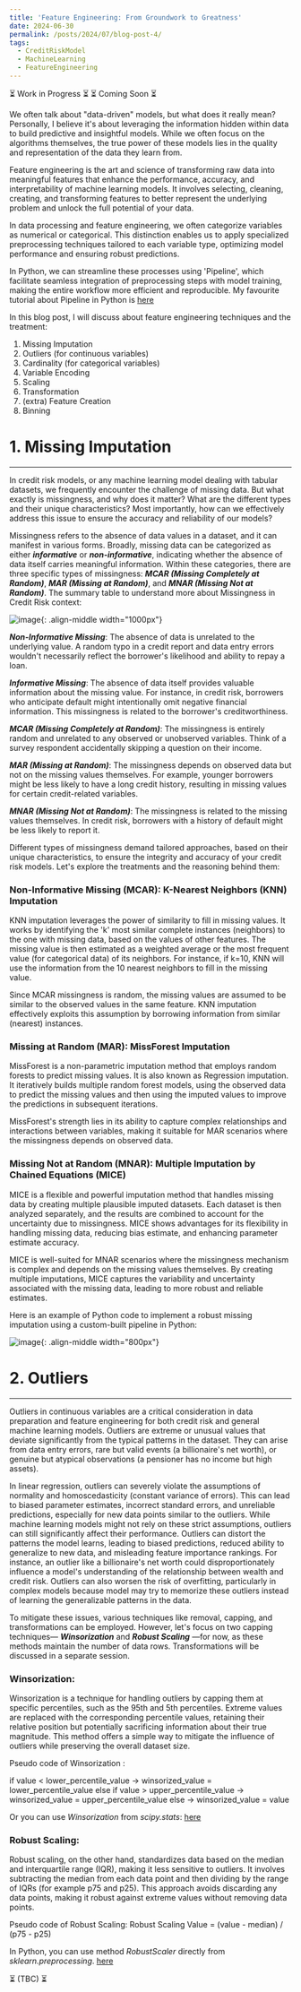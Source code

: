 ```yaml
---
title: 'Feature Engineering: From Groundwork to Greatness'
date: 2024-06-30
permalink: /posts/2024/07/blog-post-4/
tags:
  - CreditRiskModel
  - MachineLearning
  - FeatureEngineering
---
```


⏳   Work in Progress  ⏳ 
⏳     Coming Soon     ⏳



We often talk about "data-driven" models, but what does it really mean? Personally, I believe it's about leveraging the information hidden within data to build predictive and insightful models. While we often focus on the algorithms themselves, the true power of these models lies in the quality and representation of the data they learn from.


Feature engineering is the art and science of transforming raw data into meaningful features that enhance the performance, accuracy, and interpretability of machine learning models. It involves selecting, cleaning, creating, and transforming features to better represent the underlying problem and unlock the full potential of your data.


In data processing and feature engineering, we often categorize variables as numerical or categorical. This distinction enables us to apply specialized preprocessing techniques tailored to each variable type, optimizing model performance and ensuring robust predictions. 

In Python, we can streamline these processes using 'Pipeline', which facilitate seamless integration of preprocessing steps with model training, making the entire workflow more efficient and reproducible. My favourite tutorial about Pipeline in Python is [here](https://youtu.be/h1BnRBzYjYY?si=S_nJoyggROd7vNsw)


In this blog post, I will discuss about feature engineering techniques and the treatment:

1.  Missing Imputation
2.  Outliers (for continuous variables)
3.  Cardinality (for categorical variables)
4.  Variable Encoding
5.  Scaling
6.  Transformation
7.  (extra) Feature Creation
8.  Binning
   


# 1.  Missing Imputation
-------


In credit risk models, or any machine learning model dealing with tabular datasets, we frequently encounter the challenge of missing data. But what exactly is missingness, and why does it matter? What are the different types and their unique characteristics? Most importantly, how can we effectively address this issue to ensure the accuracy and reliability of our models?


Missingness refers to the absence of data values in a dataset, and it can manifest in various forms. Broadly, missing data can be categorized as either ***informative*** or ***non-informative***, indicating whether the absence of data itself carries meaningful information. Within these categories, there are three specific types of missingness: ***MCAR (Missing Completely at Random)***, ***MAR (Missing at Random)***, and ***MNAR (Missing Not at Random)***. The summary table to understand more about Missingness in Credit Risk context:


![image](https://github.com/longrio94/longrio94.github.io/assets/37896699/39287277-b61c-43fb-9398-cf96596e3c54){: .align-middle width="1000px"}



***Non-Informative Missing***: The absence of data is unrelated to the underlying value. A random typo in a credit report and data entry errors wouldn't necessarily reflect the borrower's likelihood and ability to repay a loan.

***Informative Missing***: The absence of data itself provides valuable information about the missing value. For instance, in credit risk, borrowers who anticipate default might intentionally omit negative financial information. This missingness is related to the borrower's creditworthiness.

***MCAR (Missing Completely at Random)***: The missingness is entirely random and unrelated to any observed or unobserved variables. Think of a survey respondent accidentally skipping a question on their income.

***MAR (Missing at Random)***: The missingness depends on observed data but not on the missing values themselves. For example, younger borrowers might be less likely to have a long credit history, resulting in missing values for certain credit-related variables.

***MNAR (Missing Not at Random)***: The missingness is related to the missing values themselves. In credit risk, borrowers with a history of default might be less likely to report it.


Different types of missingness demand tailored approaches, based on their unique characteristics, to ensure the integrity and accuracy of your credit risk models. Let's explore the  treatments and the reasoning behind them:


### Non-Informative Missing (MCAR): K-Nearest Neighbors (KNN) Imputation

KNN imputation leverages the power of similarity to fill in missing values. It works by identifying the 'k' most similar complete instances (neighbors) to the one with missing data, based on the values of other features. The missing value is then estimated as a weighted average or the most frequent value (for categorical data) of its neighbors. For instance, if k=10, KNN will use the information from the 10 nearest neighbors to fill in the missing value.


Since MCAR missingness is random, the missing values are assumed to be similar to the observed values in the same feature. KNN imputation effectively exploits this assumption by borrowing information from similar (nearest) instances.



### Missing at Random (MAR): MissForest Imputation

MissForest is a non-parametric imputation method that employs random forests to predict missing values. It is also known as Regression imputation. It iteratively builds multiple random forest models, using the observed data to predict the missing values and then using the imputed values to improve the predictions in subsequent iterations.


MissForest's strength lies in its ability to capture complex relationships and interactions between variables, making it suitable for MAR scenarios where the missingness depends on observed data.


### Missing Not at Random (MNAR): Multiple Imputation by Chained Equations (MICE)


MICE is a flexible and powerful imputation method that handles missing data by creating multiple plausible imputed datasets. Each dataset is then analyzed separately, and the results are combined to account for the uncertainty due to missingness. MICE shows advantages for its flexibility in handling missing data, reducing bias estimate, and enhancing parameter estimate accuracy.


MICE is well-suited for MNAR scenarios where the missingness mechanism is complex and depends on the missing values themselves. By creating multiple imputations, MICE captures the variability and uncertainty associated with the missing data, leading to more robust and reliable estimates.




Here is an example of Python code to implement a robust missing imputation using a custom-built pipeline in Python:



![image](https://github.com/longrio94/longrio94.github.io/assets/37896699/f978a499-1e88-4fd4-980b-fee0ae9dd88d){: .align-middle width="800px"}<br />




# 2.  Outliers 
-------

Outliers in continuous variables are a critical consideration in data preparation and feature engineering for both credit risk and general machine learning models. Outliers are extreme or unusual values that deviate significantly from the typical patterns in the dataset. They can arise from data entry errors, rare but valid events (a billionaire's net worth), or genuine but atypical observations (a pensioner has no income but high assets).


In linear regression, outliers can severely violate the assumptions of normality and homoscedasticity (constant variance of errors). This can lead to biased parameter estimates, incorrect standard errors, and unreliable predictions, especially for new data points similar to the outliers. While machine learning models might not rely on these strict assumptions, outliers can still significantly affect their performance. Outliers can distort the patterns the model learns, leading to biased predictions, reduced ability to generalize to new data, and misleading feature importance rankings. For instance, an outlier like a billionaire's net worth could disproportionately influence a model's understanding of the relationship between wealth and credit risk. Outliers can also worsen the risk of overfitting, particularly in complex models because model may try to memorize these outliers instead of learning the generalizable patterns in the data.


To mitigate these issues, various techniques like removal, capping, and transformations can be employed. However, let's focus on two capping techniques— ***Winsorization*** and ***Robust Scaling*** —for now, as these methods maintain the number of data rows. Transformations will be discussed in a separate session.<br />



### Winsorization: 

Winsorization is a technique for handling outliers by capping them at specific percentiles, such as the 95th and 5th percentiles. Extreme values are replaced with the corresponding percentile values, retaining their relative position but potentially sacrificing information about their true magnitude. This method offers a simple way to mitigate the influence of outliers while preserving the overall dataset size.

Pseudo code of Winsorization :

if value < lower_percentile_value -> winsorized_value = lower_percentile_value
else if value > upper_percentile_value -> winsorized_value = upper_percentile_value
else -> winsorized_value = value


Or you can use *Winsorization* from *scipy.stats*: [here](https://docs.scipy.org/doc/scipy/reference/generated/scipy.stats.mstats.winsorize.html)



### Robust Scaling:

Robust scaling, on the other hand, standardizes data based on the median and interquartile range (IQR), making it less sensitive to outliers. It involves subtracting the median from each data point and then dividing by the range of IQRs (for example p75 and p25). This approach avoids discarding any data points, making it robust against extreme values without removing data points.


Pseudo code of Robust Scaling: Robust Scaling Value = (value - median) / (p75 - p25)


In Python, you can use method *RobustScaler* directly from *sklearn.preprocessing*.  [here](https://scikit-learn.org/stable/modules/generated/sklearn.preprocessing.RobustScaler.html)







⏳ (TBC) ⏳
